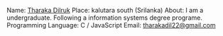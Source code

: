 Name: [Tharaka Dilruk](https://github.com/DTharaka)
Place: kalutara south (Srilanka)
About: I am a undergraduate. Following a information systems degree programe.
Programming Language: C / JavaScript
Email: tharakadil22@gmail.com